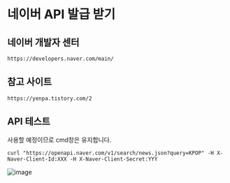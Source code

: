 # 네이버 API 발급 받기
## 네이버 개발자 센터

```
https://developers.naver.com/main/
```

## 참고 사이트

```
https://yenpa.tistory.com/2
```

    
## API 테스트 
사용할 예정이므로 cmd창은 유지합니다.
```
curl "https://openapi.naver.com/v1/search/news.json?query=KPOP" -H X-Naver-Client-Id:XXX -H X-Naver-Client-Secret:YYY
```

![image](https://github.com/user-attachments/assets/07467bd5-21dd-4e3e-bef1-9a712cffc896)



